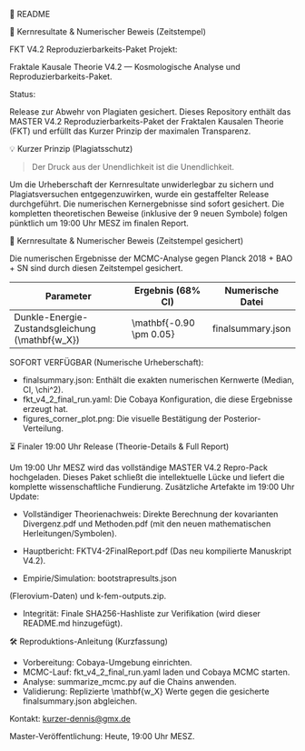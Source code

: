 📖 README


​🥇 Kernresultate & Numerischer Beweis (Zeitstempel)


FKT V4.2 Reproduzierbarkeits-Paket Projekt: 


Fraktale Kausale Theorie V4.2 — Kosmologische Analyse und Reproduzierbarkeits-Paket.


Status: 


Release zur Abwehr von Plagiaten gesichert.
Dieses Repository enthält das MASTER V4.2 Reproduzierbarkeits-Paket der Fraktalen Kausalen Theorie (FKT) und erfüllt das Kurzer Prinzip der maximalen Transparenz.



💡 Kurzer Prinzip (Plagiatsschutz)


> Der Druck aus der Unendlichkeit ist die Unendlichkeit.
> 


Um die Urheberschaft der Kernresultate unwiderlegbar zu sichern und Plagiatsversuchen entgegenzuwirken, wurde ein gestaffelter Release durchgeführt. Die numerischen Kernergebnisse sind sofort gesichert. Die kompletten theoretischen Beweise (inklusive der 9 neuen Symbole) folgen pünktlich um 19:00 Uhr MESZ im finalen Report.


🥇 Kernresultate & Numerischer Beweis (Zeitstempel gesichert)


Die numerischen Ergebnisse der MCMC-Analyse gegen 
Planck 2018 + BAO + SN sind durch diesen Zeitstempel gesichert.


| Parameter | Ergebnis (68% CI) | Numerische Datei |
|---|---|---|
| Dunkle-Energie-Zustandsgleichung (\mathbf{w_X}) | \mathbf{-0.90 \pm 0.05} | finalsummary.json |


SOFORT VERFÜGBAR (Numerische Urheberschaft):
 * finalsummary.json: Enthält die exakten numerischen Kernwerte (Median, CI, \chi^2).
 * fkt_v4_2_final_run.yaml: Die Cobaya Konfiguration, die diese Ergebnisse erzeugt hat.
 * figures_corner_plot.png: Die visuelle Bestätigung der Posterior-Verteilung.


⏳ Finaler 19:00 Uhr Release (Theorie-Details & Full Report)


Um 19:00 Uhr MESZ wird das vollständige MASTER V4.2 Repro-Pack hochgeladen. 
Dieses Paket schließt die intellektuelle Lücke und liefert die komplette wissenschaftliche Fundierung.
Zusätzliche Artefakte im 19:00 Uhr Update:


 * Vollständiger Theorienachweis: Direkte Berechnung der kovarianten Divergenz.pdf und Methoden.pdf (mit den neuen mathematischen Herleitungen/Symbolen).
 * Hauptbericht: FKTV4-2FinalReport.pdf (Das neu kompilierte Manuskript V4.2).


 * Empirie/Simulation: bootstrapresults.json 

(Flerovium-Daten) und k-fem-outputs.zip.
 * Integrität: Finale SHA256-Hashliste zur Verifikation (wird dieser README.md hinzugefügt).


🛠 Reproduktions-Anleitung (Kurzfassung)


 * Vorbereitung: Cobaya-Umgebung einrichten.
 * MCMC-Lauf: fkt_v4_2_final_run.yaml laden und Cobaya MCMC starten.
 * Analyse: summarize_mcmc.py auf die Chains anwenden.
 * Validierung: Replizierte \mathbf{w_X} Werte gegen die gesicherte finalsummary.json abgleichen.

Kontakt: kurzer-dennis@gmx.de

Master-Veröffentlichung: Heute, 19:00 Uhr MESZ.
